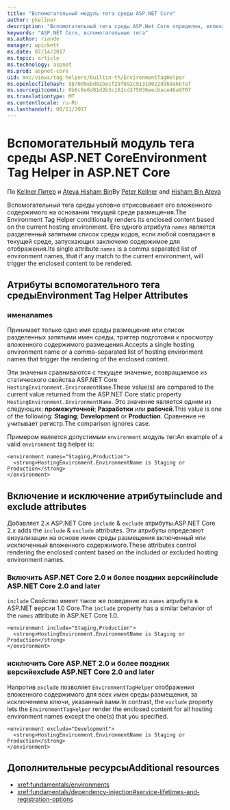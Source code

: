 ```yaml
---
title: "Вспомогательный модуль тега среды ASP.NET Core"
author: pkellner
description: "Вспомогательный тега среды ASP.Net Core определен, включая все свойства"
keywords: "ASP.NET Core, вспомогательные тега"
ms.author: riande
manager: wpickett
ms.date: 07/14/2017
ms.topic: article
ms.technology: aspnet
ms.prod: aspnet-core
uid: mvc/views/tag-helpers/builtin-th/EnvironmentTagHelper
ms.openlocfilehash: 5870d9ebd02becf29f892c91310022d3b9a6b7af
ms.sourcegitcommit: 0b6c8e6d81d2b3c161cd375036eecbace46a9707
ms.translationtype: MT
ms.contentlocale: ru-RU
ms.lasthandoff: 08/11/2017
---
```

# <a name="environment-tag-helper-in-aspnet-core"></a><span data-ttu-id="e72fb-104">Вспомогательный модуль тега среды ASP.NET Core</span><span class="sxs-lookup"><span data-stu-id="e72fb-104">Environment Tag Helper in ASP.NET Core</span></span>

<span data-ttu-id="e72fb-105">По [Kellner Питер](http://peterkellner.net) и [Ateya Hisham Bin](https://twitter.com/hishambinateya)</span><span class="sxs-lookup"><span data-stu-id="e72fb-105">By [Peter Kellner](http://peterkellner.net) and [Hisham Bin Ateya](https://twitter.com/hishambinateya)</span></span>

<span data-ttu-id="e72fb-106">Вспомогательный тега среды условно отрисовывает его вложенного содержимого на основании текущей среде размещения.</span><span class="sxs-lookup"><span data-stu-id="e72fb-106">The Environment Tag Helper conditionally renders its enclosed content based on the current hosting environment.</span></span> <span data-ttu-id="e72fb-107">Его одного атрибута `names` является разделенный запятыми список среды кодов, если любой совпадают в текущей среде, запускающих заключено содержимое для отображения.</span><span class="sxs-lookup"><span data-stu-id="e72fb-107">Its single attribute `names` is a comma separated list of environment names, that if any match to the current environment, will trigger the enclosed content to be rendered.</span></span>

## <a name="environment-tag-helper-attributes"></a><span data-ttu-id="e72fb-108">Атрибуты вспомогательного тега среды</span><span class="sxs-lookup"><span data-stu-id="e72fb-108">Environment Tag Helper Attributes</span></span>

### <a name="names"></a><span data-ttu-id="e72fb-109">имена</span><span class="sxs-lookup"><span data-stu-id="e72fb-109">names</span></span>

<span data-ttu-id="e72fb-110">Принимает только одно имя среды размещения или список разделенных запятыми имен среды, триггер подготовки к просмотру вложенного содержимого размещения.</span><span class="sxs-lookup"><span data-stu-id="e72fb-110">Accepts a single hosting environment name or a comma-separated list of hosting environment names that trigger the rendering of the enclosed content.</span></span>

<span data-ttu-id="e72fb-111">Эти значения сравниваются с текущее значение, возвращаемое из статического свойства ASP.NET Core `HostingEnvironment.EnvironmentName`.</span><span class="sxs-lookup"><span data-stu-id="e72fb-111">These value(s) are compared to the current value returned from the ASP.NET Core static property `HostingEnvironment.EnvironmentName`.</span></span>  <span data-ttu-id="e72fb-112">Это значение является одним из следующих: **промежуточной**; **Разработки** или **рабочей**.</span><span class="sxs-lookup"><span data-stu-id="e72fb-112">This value is one of the following: **Staging**; **Development** or **Production**.</span></span> <span data-ttu-id="e72fb-113">Сравнение не учитывает регистр.</span><span class="sxs-lookup"><span data-stu-id="e72fb-113">The comparison ignores case.</span></span>

<span data-ttu-id="e72fb-114">Примером является допустимым `environment` модуль тег:</span><span class="sxs-lookup"><span data-stu-id="e72fb-114">An example of a valid `environment` tag helper is:</span></span>

```cshtml
<environment names="Staging,Production">
  <strong>HostingEnvironment.EnvironmentName is Staging or Production</strong>
</environment>
```

## <a name="include-and-exclude-attributes"></a><span data-ttu-id="e72fb-115">Включение и исключение атрибуты</span><span class="sxs-lookup"><span data-stu-id="e72fb-115">include and exclude attributes</span></span>

<span data-ttu-id="e72fb-116">Добавляет 2.x ASP.NET Core `include`  &  `exclude` атрибуты.</span><span class="sxs-lookup"><span data-stu-id="e72fb-116">ASP.NET Core 2.x adds the `include` & `exclude` attributes.</span></span> <span data-ttu-id="e72fb-117">Эти атрибуты определяют визуализации на основе имен среды размещения включенный или исключенный вложенного содержимого.</span><span class="sxs-lookup"><span data-stu-id="e72fb-117">These attributes control rendering the enclosed content based on the included or excluded hosting environment names.</span></span>

### <a name="include-aspnet-core-20-and-later"></a><span data-ttu-id="e72fb-118">Включить ASP.NET Core 2.0 и более поздних версий</span><span class="sxs-lookup"><span data-stu-id="e72fb-118">include ASP.NET Core 2.0 and later</span></span>

<span data-ttu-id="e72fb-119">`include` Свойство имеет такое же поведение из `names` атрибута в ASP.NET версии 1.0 Core.</span><span class="sxs-lookup"><span data-stu-id="e72fb-119">The `include` property has a similar behavior of the `names` attribute in ASP.NET Core 1.0.</span></span>

```cshtml
<environment include="Staging,Production">
  <strong>HostingEnvironment.EnvironmentName is Staging or Production</strong>
</environment>
```

### <a name="exclude-aspnet-core-20-and-later"></a><span data-ttu-id="e72fb-120">исключить Core ASP.NET 2.0 и более поздних версий</span><span class="sxs-lookup"><span data-stu-id="e72fb-120">exclude ASP.NET Core 2.0 and later</span></span>

<span data-ttu-id="e72fb-121">Напротив `exclude` позволяет `EnvironmentTagHelper` отображения вложенного содержимого для всех имен среды размещения, за исключением ключи, указанный вами.</span><span class="sxs-lookup"><span data-stu-id="e72fb-121">In contrast, the `exclude` property lets the `EnvironmentTagHelper` render the enclosed content for all hosting environment names except the one(s) that you specified.</span></span>

```cshtml
<environment exclude="Development">
  <strong>HostingEnvironment.EnvironmentName is Staging or Production</strong>
</environment>
```

## <a name="additional-resources"></a><span data-ttu-id="e72fb-122">Дополнительные ресурсы</span><span class="sxs-lookup"><span data-stu-id="e72fb-122">Additional resources</span></span>

* <xref:fundamentals/environments>
* <xref:fundamentals/dependency-injection#service-lifetimes-and-registration-options>